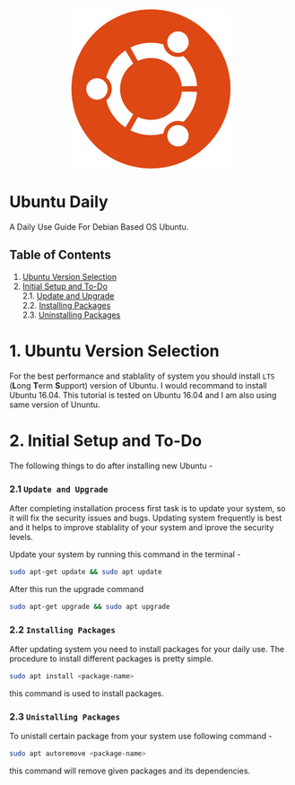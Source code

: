 <p align="center">
  <img src="https://github.com/shindesharad71/Ubuntu-Daily/blob/master/inc/ubuntu.png?raw=true" alt="Ubuntu logo"/>
</p>

# Ubuntu Daily

A Daily Use Guide For Debian Based OS Ubuntu.

## Table of Contents
  1. [Ubuntu Version Selection](#1-ubuntu-version-selection) 
  2. [Initial Setup and To-Do](#2-initial-setup-and-to-do)  
    2.1. [Update and Upgrade](#21-update-and-upgrade)  
    2.2. [Installing Packages](#22-installing-packages)  
    2.3. [Uninstalling Packages](#23-unistalling-packages)


# 1. Ubuntu Version Selection
For the best performance and stablality of system you should install ```LTS``` (**L**ong **T**erm **S**upport) version of Ubuntu. I would recommand to install Ubuntu 16.04. This tutorial is tested on Ubuntu 16.04 and I am also using same version of Ununtu.

# 2. Initial Setup and To-Do

The following things to do after installing new Ubuntu - 

### 2.1 ```Update and Upgrade```

After completing installation process first task is to update your system, so it will fix the security issues and bugs. Updating system frequently is best and it helps to improve stablality of your system and iprove the security levels.

Update your system by running this command in the terminal -
```bash
sudo apt-get update && sudo apt update
```
After this run the upgrade command

```bash
sudo apt-get upgrade && sudo apt upgrade
```

### 2.2 ```Installing Packages```

After updating system you need to install packages for your daily use. The procedure to install different packages is pretty simple.
```bash
sudo apt install <package-name>
```
this command is used to install packages.

### 2.3 ```Unistalling Packages```

To unistall certain package from your system use following command - 
```bash
sudo apt autoremove <package-name>
```
this command will remove given packages and its dependencies.